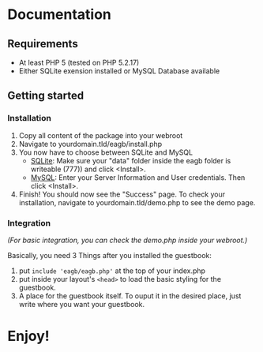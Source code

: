 # Documentation

## Requirements

- At least PHP 5 (tested on PHP 5.2.17)
- Either SQLite exension installed or MySQL Database available

## Getting started

### Installation

1. Copy all content of the package into your webroot
2. Navigate to yourdomain.tld/eagb/install.php
3. You now have to choose between SQLite and MySQL
    - [SQLite](http://sqlite.org/): Make sure your "data" folder inside the eagb folder is writeable (777)) and click &lt;Install&gt;.
    - [MySQL](http://mysql.com/): Enter your Server Information and User credentials. Then click &lt;Install&gt;.
4. Finish! You should now see the "Success" page. To check your installation, navigate to yourdomain.tld/demo.php to see the demo page.

### Integration
_(For basic integration, you can check the demo.php inside your webroot.)_

Basically, you need 3 Things after you installed the guestbook:

1. put <code>include 'eagb/eagb.php'</code> at the top of your index.php
2. put <code><?php echo eaLoadTheme('standard'); ?></code> inside your layout's <code>&lt;head&gt;</code> to load the basic styling for the guestbook.
3. A place for the guestbook itself. To ouput it in the desired place, just write <code><?php echo $eaGB; ?></code> where you want your guestbook.

# Enjoy!